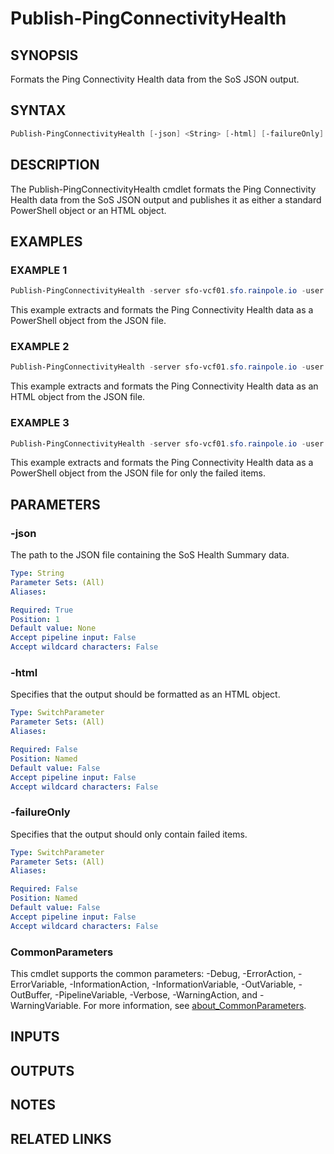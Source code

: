 # Publish-PingConnectivityHealth

## SYNOPSIS

Formats the Ping Connectivity Health data from the SoS JSON output.

## SYNTAX

```powershell
Publish-PingConnectivityHealth [-json] <String> [-html] [-failureOnly] [<CommonParameters>]
```

## DESCRIPTION

The Publish-PingConnectivityHealth cmdlet formats the Ping Connectivity Health data from the SoS JSON output and
publishes it as either a standard PowerShell object or an HTML object.

## EXAMPLES

### EXAMPLE 1

```powershell
Publish-PingConnectivityHealth -server sfo-vcf01.sfo.rainpole.io -user admin@local -pass VMw@re1!VMw@re1!
```

This example extracts and formats the Ping Connectivity Health data as a PowerShell object from the JSON file.

### EXAMPLE 2

```powershell
Publish-PingConnectivityHealth -server sfo-vcf01.sfo.rainpole.io -user admin@local -pass VMw@re1!VMw@re1! -html
```

This example extracts and formats the Ping Connectivity Health data as an HTML object from the JSON file.

### EXAMPLE 3

```powershell
Publish-PingConnectivityHealth -server sfo-vcf01.sfo.rainpole.io -user admin@local -pass VMw@re1!VMw@re1! -failureOnly
```

This example extracts and formats the Ping Connectivity Health data as a PowerShell object from the JSON file for only the failed items.

## PARAMETERS

### -json

The path to the JSON file containing the SoS Health Summary data.

```yaml
Type: String
Parameter Sets: (All)
Aliases:

Required: True
Position: 1
Default value: None
Accept pipeline input: False
Accept wildcard characters: False
```

### -html

Specifies that the output should be formatted as an HTML object.

```yaml
Type: SwitchParameter
Parameter Sets: (All)
Aliases:

Required: False
Position: Named
Default value: False
Accept pipeline input: False
Accept wildcard characters: False
```

### -failureOnly

Specifies that the output should only contain failed items.

```yaml
Type: SwitchParameter
Parameter Sets: (All)
Aliases:

Required: False
Position: Named
Default value: False
Accept pipeline input: False
Accept wildcard characters: False
```

### CommonParameters

This cmdlet supports the common parameters: -Debug, -ErrorAction, -ErrorVariable, -InformationAction, -InformationVariable, -OutVariable, -OutBuffer, -PipelineVariable, -Verbose, -WarningAction, and -WarningVariable. For more information, see [about_CommonParameters](http://go.microsoft.com/fwlink/?LinkID=113216).

## INPUTS

## OUTPUTS

## NOTES

## RELATED LINKS

